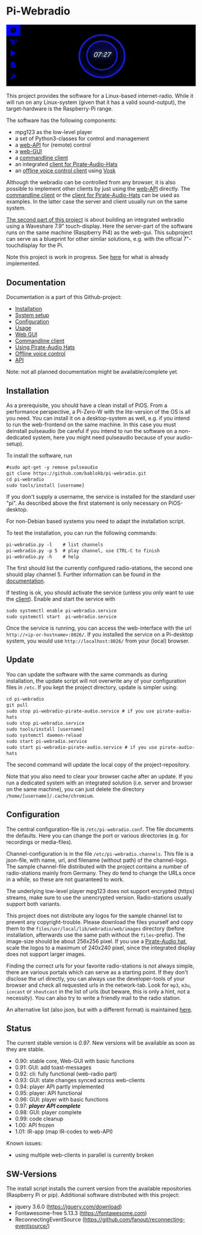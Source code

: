 Pi-Webradio
===========

![](doc/clock.png)

This project provides the software for a Linux-based internet-radio. While
it will run on any Linux-system (given that it has a valid sound-output),
the target-hardware is the Raspberry-Pi range.

The software has the following components:

  - mpg123 as the low-level player
  - a set of Python3-classes for control and management
  - a [web-API](doc/API.md) for (remote) control
  - a [web-GUI](doc/web-gui.md)
  - a [commandline client](doc/webradio_cli.md)
  - an integrated [client for Pirate-Audio-Hats](doc/pirate-audio.md)
  - an [offline voice control client](doc/voice-control.md) using
    [Vosk](https://alphacephei.com/vosk/)

Although the webradio can be controlled from any browser, it is also
possible to implement other clients by just using the [web-API](doc/API.md)
directly. The [commandline client](doc/webradio_cli.md) or the
[client for Pirate-Audio-Hats](doc/pirate-audio.md)
can be used as examples. In the latter case the server and client usually
run on the same system.

[The second part of this project](integrated/README.md) is about building
an integrated webradio using a Waveshare 7.9" touch-display. Here the
server-part of the software runs on the same machine (Raspberry Pi4)
as the web-gui. This subproject can serve as a blueprint for other
similar solutions, e.g. with the official 7"-touchdisplay for the Pi.

Note this project is work in progress. See [here](#Status "Status") for
what is already implemented.


Documentation
-------------

Documentation is a part of this Github-project:

  - [Installation](#Installation "Installation")
  - [System setup](doc/system.md)
  - [Configuration](#Configuration "Configuration")
  - [Usage](doc/pi-webradio.md)
  - [Web GUI](doc/web-gui.md)
  - [Commandline client](doc/webradio_cli.md)
  - [Using Pirate-Audio Hats](doc/pirate-audio.md)
  - [Offline voice control](doc/voice-control.md)
  - [API](doc/API.md)

Note: not all planned documentation might be available/complete yet.


Installation
------------

As a prerequisite, you should have a clean install of PiOS. From a
performance perspective, a Pi-Zero-W with the lite-version of the OS
is all you need. You can install it on a desktop-system as well, e.g.
if you intend to run the web-frontend on the same machine. In
this case you must deinstall pulseaudio (be careful if you intend to
run the software on a non-dedicated system, here you might need
pulseaudio because of your audio-setup).

To install the software, run

    #sudo apt-get -y remove pulseaudio
    git clone https://github.com/bablokb/pi-webradio.git
    cd pi-webradio
    sudo tools/install [username]

If you don't supply a username, the service is installed for the
standard user "pi". As described above the first statement is only
necessary on PiOS-desktop.

For non-Debian based systems you need to adapt the installation script.

To test the installation, you can run the following commands:

    pi-webradio.py -l    # list channels
    pi-webradio.py -p 5  # play channel, use CTRL-C to finish
    pi-webradio.py -h    # help

The first should list the currently configured radio-stations, the
second one should play channel 5. Further information can be found
in the [documentation](doc/pi-webradio.md).

If testing is ok, you should activate the service (unless you only want
to use the [client](doc/webradio_cli.md)).
Enable and start the service with

    sudo systemctl enable pi-webradio.service
    sudo systemctl start  pi-webradio.service

Once the service is running, you can access the web-interface with the
url `http://<ip-or-hostname>:8026/`. If you installed the service on a
Pi-desktop system, you would use `http://localhost:8026/` from your
(local) browser.


Update
------

You can update the software with the same commands as during installation,
the update script will not overwrite any of your configuration files in
`/etc`. If you kept the project directory, update is simpler using:

    cd pi-webradio
    git pull
    sudo stop pi-webradio-pirate-audio.service # if you use pirate-audio-hats
    sudo stop pi-webradio.service
    sudo tools/install [username]
    sudo systemctl daemon-reload
    sudo start pi-webradio.service
    sudo start pi-webradio-pirate-audio.service # if you use pirate-audio-hats

The second command will update the local copy of the project-repository.

Note that you also need to clear your browser cache after an update.
If you run a dedicated system with an integrated solution
(i.e. server and browser on the same machine), you can just delete
the directory `/home/[username]/.cache/chromium`.


Configuration
-------------

The central configuration-file is `/etc/pi-webradio.conf`. The file
documents the defaults. Here you can change the port or various
directories (e.g. for recordings or media-files).

Channel-configuration is in the file `/etc/pi-webradio.channels`. This
file is a json-file, with name, url, and filename (without path) of
the channel-logo. The sample channel-file distributed with the project
contains a number of radio-stations mainly from Germany. They do tend
to change the URLs once in a while, so these are not guaranteed to work.

The underlying low-level player mpg123 does not support
encrypted (https) streams, make sure to use the unencrypted version.
Radio-stations usually support both variants.

This project does not distribute any logos for the sample channel list
to prevent any copyright-trouble. Please download the files yourself
and copy them to the `files/usr/local/lib/webradio/web/images` directory
(before installation, afterwards use the same path without the
`files`-prefix). The image-size should be about 256x256 pixel. If you
use a [Pirate-Audio hat](doc/pirate-audio.md), scale the logos to a
maximum of 240x240 pixel, since the integrated display does not
support larger images.

Finding the correct urls for your favorite radio-stations is not always
simple, there are various portals which can serve as a starting point.
If they don't disclose the url directly, you can always use the
developer-tools of your browser and check all requested urls in the
network-tab. Look for `mp3`, `m3u`, `icecast` or `shoutcast` in the
list of urls (but beware, this is only a hint, not a necessity). You
can also try to write a friendly mail to the radio station.

An alternative list (also json, but with a different format) is maintained
[here](https://github.com/SEPIA-Framework/sepia-assist-server/blob/master/Xtensions/ServiceProperties/radio-stations.json).


Status
------

The current stable version is _0.97_. New versions will be available as soon
as they are stable.

  * 0.90: stable core, Web-GUI with basic functions
  * 0.91: GUI: add toast-messages
  * 0.92: cli: fully functional (web-radio part)
  * 0.93: GUI: state changes synced across web-clients
  * 0.94: player API partly implemented
  * 0.95: player: API functional
  * 0.96: GUI: player with basic functions
  * 0.97: ***player API complete***
  * 0.98: GUI: player complete
  * 0.99: code cleanup
  * 1.00: API frozen
  * 1.01: IR-app (map IR-codes to web-API)

Known issues:

  * using multiple web-clients in parallel is currently broken


SW-Versions
-----------

The install script installs the current version from the available
repositories (Raspberry Pi or pip). Additional software distributed
with this project:

  - jquery 3.6.0 (<https://jquery.com/download>)
  - Fontawesome-free 5.13.3 (<https://fontawesome.com>)
  - ReconnectingEventSource (https://github.com/fanout/reconnecting-eventsource/)
